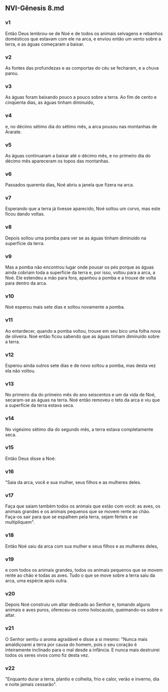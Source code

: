 ## NVI-Gênesis 8.md
### v1
 Então Deus lembrou-se de Noé e de todos os animais selvagens e rebanhos domésticos que estavam com ele na arca, e enviou então um vento sobre a terra, e as águas começaram a baixar.
### v2
 As fontes das profundezas e as comportas do céu se fecharam, e a chuva parou.
### v3
 As águas foram baixando pouco a pouco sobre a terra. Ao fim de cento e cinqüenta dias, as águas tinham diminuído,
### v4
 e, no décimo sétimo dia do sétimo mês, a arca pousou nas montanhas de Ararate.
### v5
 As águas continuaram a baixar até o décimo mês, e no primeiro dia do décimo mês apareceram os topos das montanhas.
### v6
 Passados quarenta dias, Noé abriu a janela que fizera na arca.
### v7
 Esperando que a terra já tivesse aparecido, Noé soltou um corvo, mas este ficou dando voltas.
### v8
 Depois soltou uma pomba para ver se as águas tinham diminuído na superfície da terra.
### v9
 Mas a pomba não encontrou lugar onde pousar os pés porque as águas ainda cobriam toda a superfície da terra e, por isso, voltou para a arca, a Noé. Ele estendeu a mão para fora, apanhou a pomba e a trouxe de volta para dentro da arca.
### v10
 Noé esperou mais sete dias e soltou novamente a pomba.
### v11
 Ao entardecer, quando a pomba voltou, trouxe em seu bico uma folha nova de oliveira. Noé então ficou sabendo que as águas tinham diminuído sobre a terra.
### v12
 Esperou ainda outros sete dias e de novo soltou a pomba, mas desta vez ela não voltou.
### v13
 No primeiro dia do primeiro mês do ano seiscentos e um da vida de Noé, secaram-se as águas na terra. Noé então removeu o teto da arca e viu que a superfície da terra estava seca.
### v14
 No vigésimo sétimo dia do segundo mês, a terra estava completamente seca.
### v15
 Então Deus disse a Noé:
### v16
 "Saia da arca, você e sua mulher, seus filhos e as mulheres deles.
### v17
 Faça que saiam também todos os animais que estão com você: as aves, os animais grandes e os animais pequenos que se movem rente ao chão. Faça-os sair para que se espalhem pela terra, sejam férteis e se multipliquem".
### v18
 Então Noé saiu da arca com sua mulher e seus filhos e as mulheres deles,
### v19
 e com todos os animais grandes, todos os animais pequenos que se movem rente ao chão e todas as aves. Tudo o que se move sobre a terra saiu da arca, uma espécie após outra.
### v20
 Depois Noé construiu um altar dedicado ao Senhor e, tomando alguns animais e aves puros, ofereceu-os como holocausto, queimando-os sobre o altar.
### v21
 O Senhor sentiu o aroma agradável e disse a si mesmo: "Nunca mais amaldiçoarei a terra por causa do homem, pois o seu coração é inteiramente inclinado para o mal desde a infância. E nunca mais destruirei todos os seres vivos como fiz desta vez.
### v22
 "Enquanto durar a terra, plantio e colheita, frio e calor, verão e inverno, dia e noite jamais cessarão".
